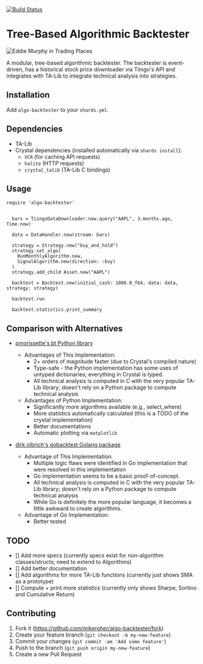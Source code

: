 [![Build Status](https://travis-ci.org/mikeroher/algo-backtest.svg?branch=master)](https://travis-ci.org/mikeroher/algo-backtest)

# Tree-Based Algorithmic Backtester

![Eddie Murphy in Trading Places](http://giphygifs.s3.amazonaws.com/media/5xtDarqlsEW6F7F14Fq/giphy.gif)

A modular, tree-based algorithmic backtester. The backtester is event-driven, has a historical stock price downloader via Tiingo's API and integrates with TA-Lib to integrate technical analysis into strategies. 

## Installation

Add `algo-backtester` to your `shards.yml`.

## Dependencies

+ TA-Lib
+ Crystal dependencies (installed automatically via `shards install`):
    + `VCR` (for caching API requests)
    + `halite` (HTTP requests)
    + `crystal_talib`  (TA-Lib C bindings)


## Usage

```crystal
require 'algo-backtester'


  bars = TiingoDataDownloader.new.query("AAPL", 3.months.ago, Time.now)

  data = DataHandler.new(stream: bars)

  strategy = Strategy.new("buy_and_hold")
  strategy.set_algo(
    RunMonthlyAlgorithm.new,
    SignalAlgorithm.new(direction: :buy)
  )
  strategy.add_child Asset.new("AAPL")

  backtest = Backtest.new(initial_cash: 1000.0_f64, data: data, strategy: strategy)

  backtest.run

  backtest.statistics.print_summary
```

## Comparison with Alternatives

+ [pmorissette's bt Python library](https://github.com/pmorissette/bt)
    + Advantages of This Implementation:
        + 2+ orders of magnitude faster (due to Crystal's compiled nature)
        + Type-safe - the Python implementation has some uses of untyped dictionaries; everything in Crystal is typed.
        + All technical analysis is computed in C with the very popular TA-Lib library; doesn't rely on a Python package to compute technical analysis
    + Advantages of Python Implementation:
        + Significantly more algorithms available (e.g., select_where)
        + More statistics automatically calculated (this is a TODO of the crystal implementation)
        + Better documentations
        + Automatic plotting via `matplotlib`

+ [dirk olbrich's gobacktest Golang package](https://github.com/dirkolbrich/gobacktest)
    + Advantage of This Implementation:
        + Multiple logic flaws were identified in Go implementation that were resolved in this implementation
        + Go implementation seems to be a basic proof-of-concept.
        + All technical analysis is computed in C with the very popular TA-Lib library; doesn't rely on a Python package to compute technical analysis
        + While Go is definitely the more popular language, it becomes a little awkward to create algorithms.
    + Advantage of Go Implementation:
        + Better tested



## TODO

+ [] Add more specs (currently specs exist for non-algorithm classes/structs; need to extend to Algorithms)
+ [] Add better documentation
+ [] Add algorithms for more TA-Lib functions (currently just shows SMA as a prototype)
+ [] Compute + print more statistics (currently only shows Sharpe, Sortino and Cumulative Return)

## Contributing

1. Fork it (<https://github.com/mikeroher/algo-backtester/fork>)
2. Create your feature branch (`git checkout -b my-new-feature`)
3. Commit your changes (`git commit -am 'Add some feature'`)
4. Push to the branch (`git push origin my-new-feature`)
5. Create a new Pull Request

